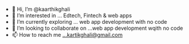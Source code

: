 - 👋 Hi, I’m @kaarthikghali
- 👀 I’m interested in ... Edtech, Fintech & web apps 
- 🌱 I’m currently exploring ... web app development with no code
- 💞️ I’m looking to collaborate on ...web app development wqith no code
- 📫 How to reach me ...kartikghali@gmail.com

<!---
kaarthikghali/kaarthikghali is a ✨ special ✨ repository because its `README.md` (this file) appears on your GitHub profile.
You can click the Preview link to take a look at your changes.
--->

